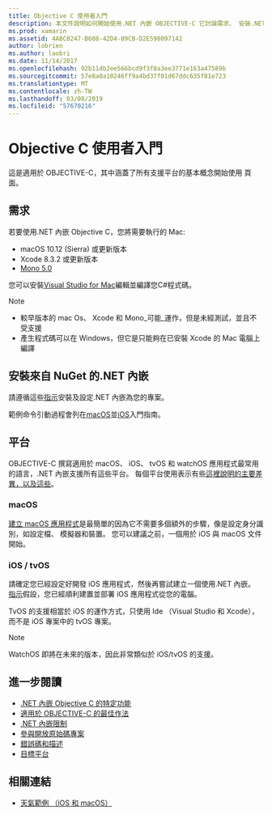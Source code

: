 ```yaml
---
title: Objective C 使用者入門
description: 本文件說明如何開始使用.NET 內嵌 OBJECTIVE-C 它討論需求、 安裝.NET 內嵌從 NuGet 和支援的平台。
ms.prod: xamarin
ms.assetid: 4ABC0247-B608-42D4-89CB-D2E598097142
author: lobrien
ms.author: laobri
ms.date: 11/14/2017
ms.openlocfilehash: 92b11db2ee566bcd9f3f8a3ee3771e163a47589b
ms.sourcegitcommit: 57e8a0a10246ff9a4bd37f01d67ddc635f81e723
ms.translationtype: MT
ms.contentlocale: zh-TW
ms.lasthandoff: 03/08/2019
ms.locfileid: "57670216"
---
```

# <a name="getting-started-with-objective-c"></a>Objective C 使用者入門

這是適用於 OBJECTIVE-C，其中涵蓋了所有支援平台的基本概念開始使用 頁面。

## <a name="requirements"></a>需求

若要使用.NET 內嵌 Objective C，您將需要執行的 Mac:

* macOS 10.12 (Sierra) 或更新版本
* Xcode 8.3.2 或更新版本
* [Mono 5.0](https://www.mono-project.com/download/)

您可以安裝[Visual Studio for Mac](https://visualstudio.microsoft.com/vs/mac/)編輯並編譯您C#程式碼。

> [!NOTE]
> * 較早版本的 mac Os、 Xcode 和 Mono_可能_運作，但是未經測試，並且不受支援
> * 產生程式碼可以在 Windows，但它是只能夠在已安裝 Xcode 的 Mac 電腦上編譯

## <a name="installing-net-embedding-from-nuget"></a>安裝來自 NuGet 的.NET 內嵌

請遵循這些[指示](~/tools/dotnet-embedding/get-started/install/install.md)安裝及設定.NET 內嵌為您的專案。

範例命令引動過程會列在[macOS](~/tools/dotnet-embedding/get-started/objective-c/macos.md)並[iOS](~/tools/dotnet-embedding/get-started/objective-c/ios.md)入門指南。

## <a name="platforms"></a>平台

OBJECTIVE-C 撰寫適用於 macOS、 iOS、 tvOS 和 watchOS 應用程式最常用的語言，.NET 內嵌支援所有這些平台。 每個平台使用表示有些[這裡說明的主要差異，以及這些](~/tools/dotnet-embedding/objective-c/platforms.md)。

### <a name="macos"></a>macOS

[建立 macOS 應用程式](~/tools/dotnet-embedding/get-started/objective-c/macos.md)是最簡單的因為它不需要多個額外的步驟，像是設定身分識別，如設定檔、 模擬器和裝置。 您可以建議之前，一個用於 iOS 與 macOS 文件開始。

### <a name="ios--tvos"></a>iOS / tvOS

請確定您已經設定好開發 iOS 應用程式，然後再嘗試建立一個使用.NET 內嵌。 [指示](~/tools/dotnet-embedding/get-started/objective-c/ios.md)假設，您已經順利建置並部署 iOS 應用程式從您的電腦。

TvOS 的支援相當於 iOS 的運作方式，只使用 Ide （Visual Studio 和 Xcode），而不是 iOS 專案中的 tvOS 專案。

> [!NOTE]
> WatchOS 即將在未來的版本，因此非常類似於 iOS/tvOS 的支援。

## <a name="further-reading"></a>進一步閱讀

* [.NET 內嵌 Objective C 的特定功能](~/tools/dotnet-embedding/objective-c/index.md)
* [適用於 OBJECTIVE-C 的最佳作法](~/tools/dotnet-embedding/objective-c/best-practices.md)
* [.NET 內嵌限制](~/tools/dotnet-embedding/limitations.md)
* [參與開放原始碼專案](https://github.com/mono/Embeddinator-4000/blob/master/Contributing.md)
* [錯誤碼和描述](~/tools/dotnet-embedding/errors.md)
* [目標平台](~/tools/dotnet-embedding/objective-c/platforms.md)

## <a name="related-links"></a>相關連結

- [天氣範例 （iOS 和 macOS）](https://github.com/jamesmontemagno/embeddinator-weather)
